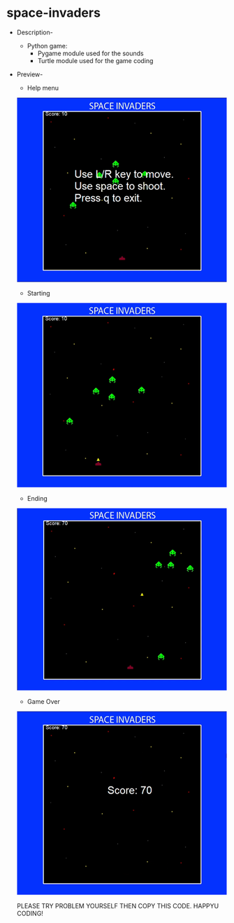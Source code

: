 # space-invaders

* Description-
  - Python game:
    - Pygame module used for the sounds
    - Turtle module used for the game coding
* Preview-
  - Help menu 
  
  ![](https://github.com/rjrealworld/space-invaders/blob/master/screenshot/Capture.PNG?raw=true)
  - Starting
  
  ![](https://github.com/rjrealworld/space-invaders/blob/master/screenshot/Capture1.PNG?raw=true)
  
  - Ending
  
  ![](https://github.com/rjrealworld/space-invaders/blob/master/screenshot/Capture2.PNG?raw=true)
  - Game Over
  
  ![](https://github.com/rjrealworld/space-invaders/blob/master/screenshot/Capture3.PNG?raw=true)
  
  
  PLEASE TRY PROBLEM YOURSELF THEN COPY THIS CODE.
  HAPPYU CODING!
